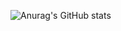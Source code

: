 ![Anurag's GitHub stats](https://github-readme-stats.vercel.app/api?username=Olzie-12&show_icons=true&theme=midnight-purple)
